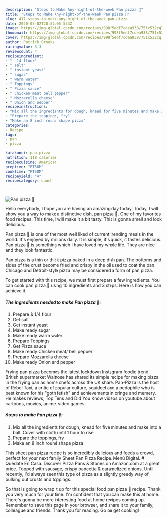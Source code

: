 ```yaml
---
description: "Steps to Make Any-night-of-the-week Pan pizza 🍕"
title: "Steps to Make Any-night-of-the-week Pan pizza 🍕"
slug: 417-steps-to-make-any-night-of-the-week-pan-pizza
date: 2020-05-02T20:52:05.533Z
image: https://img-global.cpcdn.com/recipes/998f5edf7cdea938/751x532cq70/pan-pizza-🍕-recipe-main-photo.jpg
thumbnail: https://img-global.cpcdn.com/recipes/998f5edf7cdea938/751x532cq70/pan-pizza-🍕-recipe-main-photo.jpg
cover: https://img-global.cpcdn.com/recipes/998f5edf7cdea938/751x532cq70/pan-pizza-🍕-recipe-main-photo.jpg
author: Patrick Brooks
ratingvalue: 3.3
reviewcount: 4
recipeingredient:
- "  14 flour"
- " salt"
- " instant yeast"
- " sugar"
- " warm water"
- " Toppings"
- " Pizza sauce"
- " Chicken meat bell pepper"
- " Mozzarella cheese"
- " Onion and pepper"
recipeinstructions:
- "Mix all the ingredients for dough, knead for five minutes and make into a ball. Cover with cloth until 1 hour to rise"
- "Prepare the toppings, fry"
- "Make an 8 inch round shape pizza"
categories:
- Recipe
tags:
- pan
- pizza

katakunci: pan pizza 
nutrition: 118 calories
recipecuisine: American
preptime: "PT38M"
cooktime: "PT50M"
recipeyield: "4"
recipecategory: Lunch

---
```



![Pan pizza 🍕](https://img-global.cpcdn.com/recipes/998f5edf7cdea938/751x532cq70/pan-pizza-🍕-recipe-main-photo.jpg)

Hello everybody, I hope you are having an amazing day today. Today, I will show you a way to make a distinctive dish, pan pizza 🍕. One of my favorites food recipes. This time, I will make it a bit tasty. This is gonna smell and look delicious.

Pan pizza 🍕 is one of the most well liked of current trending meals in the world. It's enjoyed by millions daily. It is simple, it's quick, it tastes delicious. Pan pizza 🍕 is something which I have loved my whole life. They are nice and they look fantastic.

Pan pizza is a thin or thick pizza baked in a deep dish pan. The bottoms and sides of the crust become fried and crispy in the oil used to coat the pan. Chicago and Detroit-style pizza may be considered a form of pan pizza.


To get started with this recipe, we must first prepare a few ingredients. You can cook pan pizza 🍕 using 10 ingredients and 3 steps. Here is how you can achieve it.

<!--inarticleads1-->

##### The ingredients needed to make Pan pizza 🍕:

1. Prepare  &amp; 1/4 flour
1. Get  salt
1. Get  instant yeast
1. Make ready  sugar
1. Make ready  warm water
1. Prepare  Toppings
1. Get  Pizza sauce
1. Make ready  Chicken meat/ bell pepper
1. Prepare  Mozzarella cheese
1. Make ready  Onion and pepper


Frying pan pizza becomes the latest lockdown Instagram foodie trend. British supermarket Waitrose has shared its simple recipe for making pizza in the frying pan as home chefs across the UK share. Pan-Pizza is the host of Rebel Taxi, a critic of popular culture, squidcel and a pedophile who is best known for his &#34;goth fetish&#34; and achievements in cringe and memery. He makes reviews, Top Tens and Did You Know videos on youtube about cartoons, movies, anime, video games. 

<!--inarticleads2-->

##### Steps to make Pan pizza 🍕:

1. Mix all the ingredients for dough, knead for five minutes and make into a ball. Cover with cloth until 1 hour to rise
1. Prepare the toppings, fry
1. Make an 8 inch round shape pizza


This sheet pan pizza recipe is so incredibly delicious and feeds a crowd, perfect for your next family Sheet Pan Pizza Recipe. Menú Digital. # Quédate En Casa. Discover Pizza Pans &amp; Stones on Amazon.com at a great price. Topped with sausage, crispy pancetta &amp; caramelized onions. Until recently, I&#39;d always seen this type of pizza as a slightly greedy way of bulking out crusts and toppings. 

So that is going to wrap it up for this special food pan pizza 🍕 recipe. Thank you very much for your time. I'm confident that you can make this at home. There's gonna be more interesting food at home recipes coming up. Remember to save this page in your browser, and share it to your family, colleague and friends. Thank you for reading. Go on get cooking!
